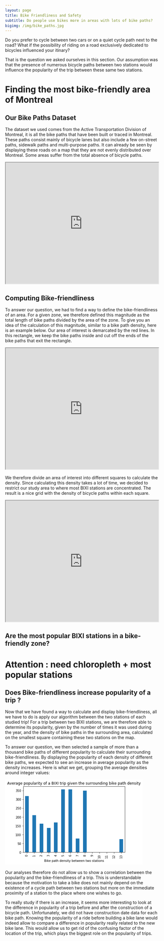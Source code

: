 ```yaml
---
layout: page
title: Bike Friendliness and Safety
subtitle: Do people use bikes more in areas with lots of bike paths?
bigimg: /img/bike_paths.jpg
---
```


Do you prefer to cycle between two cars or on a quiet cycle path next to the road?
What if the possibility of riding on a road exclusively dedicated to bicycles influenced your itinary?

That is the question we asked ourselves in this section. Our assumption was that the presence of numerous bicycle paths between two stations would influence the popularity of the trip between these same two stations.


# Finding the most bike-friendly area of Montreal

## Our Bike Paths Dataset

The dataset we used comes from the Active Transportation Division of Montreal, it is all the bike paths that have been built or traced in Montreal. These paths consist mainly of bicycle lanes but also include a few on-street paths, sidewalk paths and multi-purpose paths. It can already be seen by displaying these roads on a map that they are not evenly distributed over Montreal. Some areas suffer from the total absence of bicycle paths.

<iframe src="https://daviskia.github.io/maps/safety/Bike_Paths.html" width="100%" height="400px"></iframe>

## Computing Bike-friendliness

To answer our question, we had to find a way to define the bike-friendliness of an area. For a given zone, we therefore defined this magnitude as the total length of bike paths divided by the area of the zone. To give you an idea of the calculation of this magnitude, similar to a bike path density, here is an example below. Our area of interest is demarcated by the red lines. In this rectangle, we keep the bike paths inside and cut off the ends of the bike paths that exit the rectangle.

<iframe src="https://daviskia.github.io/maps/safety/Example_of_bp_density_calculation.html" width="100%" height="400px"></iframe>

We therefore divide an area of interest into different squares to calculate the density. Since calculating this density takes a lot of time, we decided to restrict our study area to where most BIXI stations are concentrated. The result is a nice grid with the density of bicycle paths within each square.

<iframe src="https://daviskia.github.io/maps/safety/Bike_Path_Density_Chloropleth.html" width="100%" height="400px"></iframe>

## Are the most popular BIXI stations in a bike-friendly zone?




# Attention : need chloropleth + most popular stations


## Does Bike-friendliness increase popularity of a trip ?

Now that we have found a way to calculate and display bike-friendliness, all we have to do is apply our algorithm between the two stations of each studied trip! For a trip between two BIXI stations, we are therefore able to determine its popularity, given by the number of times it was used during the year, and the density of bike paths in the surrounding area, calculated on the smallest square containing these two stations on the map.

To answer our question, we then selected a sample of more than a thousand bike paths of different popularity to calculate their surrounding bike-friendliness. By displaying the popularity of each density of different bike paths, we expected to see an increase in average popularity as the density increases. Here is what we get, grouping the average densities around integer values:

![Bike density versus route popularity](img/bp_corr_bar.png)

Our analyses therefore do not allow us to show a correlation between the popularity and the bike-friendliness of a trip. This is understandable because the motivation to take a bike does not mainly depend on the existence of a cycle path between two stations but more on the immediate proximity of a station to the place where one wishes to go. 

To really study if there is an increase, it seems more interesting to look at the difference in popularity of a trip before and after the construction of a bicycle path. Unfortunately, we did not have construction date data for each bike path. Knowing the popularity of a ride before building a bike lane would indeed allow to compare a difference in popularity really related to the new bike lane. This would allow us to get rid of the confusing factor of the location of the trip, which plays the biggest role on the popularity of trips.